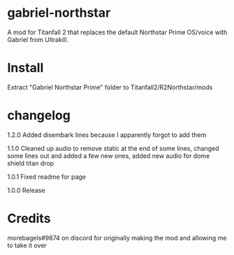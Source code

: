 # gabriel-northstar
A mod for Titanfall 2 that replaces the default Northstar Prime OS/voice with Gabriel from Ultrakill.

# Install
Extract "Gabriel Northstar Prime" folder to Titanfall2/R2Northstar/mods

# changelog
1.2.0
Added disembark lines because I apparently forgot to add them

1.1.0
Cleaned up audio to remove static at the end of some lines, changed some lines out and added a few new ones, added new audio for dome shield titan drop

1.0.1
Fixed readme for page

1.0.0
Release

# Credits
morebagels#9874 on discord for originally making the mod and allowing me to take it over
